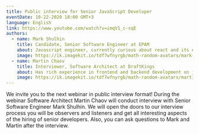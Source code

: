 ```yaml
---
title: Public interview for Senior JavaScript Developer
eventDate: 10-22-2020 18:00 GMT+3
language: English
link: https://www.youtube.com/watch?v=imqV1_c-sqE
authors:
  - name: Mark Shulhin
    title: Candidate, Senior Software Engineer at EPAM
    about: Javascript engineer, currently curious about react and its ecosystem. Mostly worked in the eCommerce domain, experienced in developing a component library. Interested in functional programming, ECMAScript standards, library development.
    image: https://ik.imagekit.io/tdf7wfnyrgb/math-random-avatars/mark-shulhin_04hEBJPZ4X.png?updatedAt=1627648759808&tr=w-200,h-200,fo-face
  - name: Martin Chaov
    title: Interviewer, Software Architect at DraftKings
    about: Has rich experience in frontend and backend development on javascript based stack.
    image: https://ik.imagekit.io/tdf7wfnyrgb/math-random-avatars/martin-chaov_4shK5FEfD1.png?updatedAt=1627648759582&tr=w-200,h-200,fo-face
---
```


We invite you to the next webinar in public interview format! During the webinar Software Architect Martin Chaov will conduct interview with Senior Software Engineer Mark Shulhin. We will open the doors to our interview process you will be observers and listeners and get all interesting aspects of the hiring of senior developers. Also, you can ask questions to Mark and Martin after the interview.
